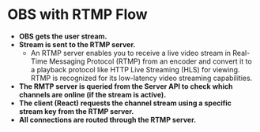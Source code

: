 # OBS with RTMP Flow

- **OBS gets the user stream.**
- **Stream is sent to the RTMP server.**
  - An RTMP server enables you to receive a live video stream in Real-Time Messaging Protocol (RTMP) from an encoder and convert it to a playback protocol like HTTP Live Streaming (HLS) for viewing. RTMP is recognized for its low-latency video streaming capabilities.
- **The RMTP server is queried from the Server API to check which channels are online (if the stream is active).**
- **The client (React) requests the channel stream using a specific stream key from the RTMP server.**
- **All connections are routed through the RTMP server.**
